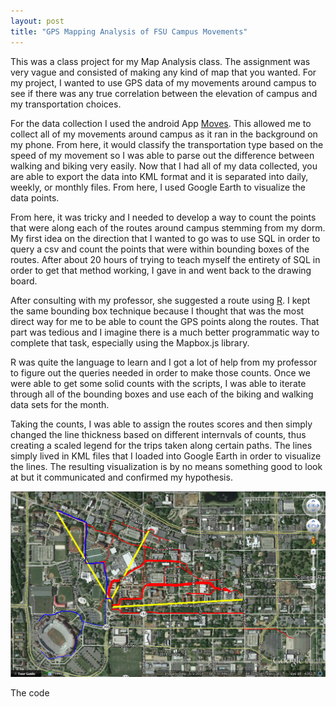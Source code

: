 ```yaml
---
layout: post
title: "GPS Mapping Analysis of FSU Campus Movements"
---
```

This was a class project for my Map Analysis class. The assignment was very vague and consisted of making any kind of map that you wanted. For my project, I wanted to use GPS data of my movements around campus to see if there was any true correlation between the elevation of campus and my transportation choices.

For the data collection I used the android App [Moves](https://www.moves-app.com/). This allowed me to collect all of my movements around campus as it ran in the background on my phone. From here, it would classify the transportation type based on the speed of my movement so I was able to parse out the difference between walking and biking very easily. Now that I had all of my data collected, you are able to export the data into KML format and it is separated into daily, weekly, or monthly files. From here, I used Google Earth to visualize the data points.

From here, it was tricky and I needed to develop a way to count the points that were along each of the routes around campus stemming from my dorm. My first idea on the direction that I wanted to go was to use SQL in order to query a csv and count the points that were within bounding boxes of the routes. After about 20 hours of trying to teach myself the entirety of SQL in order to get that method working, I gave in and went back to the drawing board.

After consulting with my professor, she suggested a route using [R](https://www.r-project.org/). I kept the same bounding box technique because I thought that was the most direct way for me to be able to count the GPS points along the routes. That part was tedious and I imagine there is a much better programmatic way to complete that task, especially using the Mapbox.js library.

R was quite the language to learn and I got a lot of help from my professor to figure out the queries needed in order to make those counts. Once we were able to get some solid counts with the scripts, I was able to iterate through all of the bounding boxes and use each of the biking and walking data sets for the month.

Taking the counts, I was able to assign the routes scores and then simply changed the line thickness based on different internvals of counts, thus creating a scaled legend for the trips taken along certain paths. The lines simply lived in KML files that I loaded into Google Earth in order to visualize the lines. The resulting visualization is by no means something good to look at but it communicated and confirmed my hypothesis.

![Final Visualization Map](/images/posts/kml-map-final.png )

The code 
